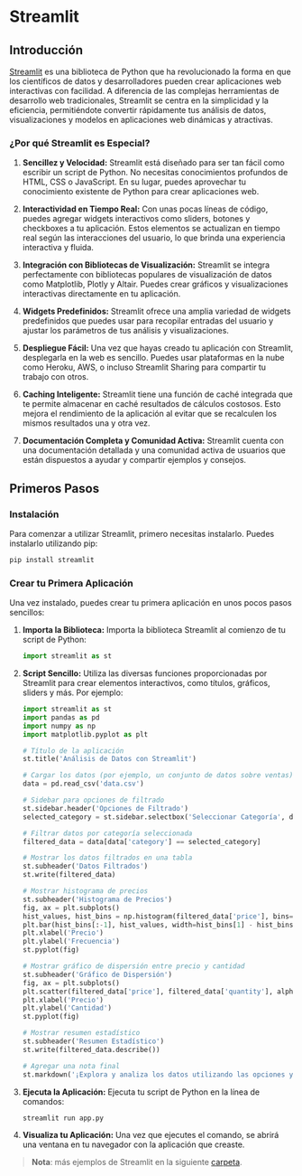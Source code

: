 # Streamlit

## Introducción 

[Streamlit](https://streamlit.io/)  es una biblioteca de Python que ha revolucionado la forma en que los científicos de datos y desarrolladores pueden crear aplicaciones web interactivas con facilidad. A diferencia de las complejas herramientas de desarrollo web tradicionales, Streamlit se centra en la simplicidad y la eficiencia, permitiéndote convertir rápidamente tus análisis de datos, visualizaciones y modelos en aplicaciones web dinámicas y atractivas.

### ¿Por qué Streamlit es Especial?

1. **Sencillez y Velocidad:** Streamlit está diseñado para ser tan fácil como escribir un script de Python. No necesitas conocimientos profundos de HTML, CSS o JavaScript. En su lugar, puedes aprovechar tu conocimiento existente de Python para crear aplicaciones web.

2. **Interactividad en Tiempo Real:** Con unas pocas líneas de código, puedes agregar widgets interactivos como sliders, botones y checkboxes a tu aplicación. Estos elementos se actualizan en tiempo real según las interacciones del usuario, lo que brinda una experiencia interactiva y fluida.

3. **Integración con Bibliotecas de Visualización:** Streamlit se integra perfectamente con bibliotecas populares de visualización de datos como Matplotlib, Plotly y Altair. Puedes crear gráficos y visualizaciones interactivas directamente en tu aplicación.

4. **Widgets Predefinidos:** Streamlit ofrece una amplia variedad de widgets predefinidos que puedes usar para recopilar entradas del usuario y ajustar los parámetros de tus análisis y visualizaciones.

5. **Despliegue Fácil:** Una vez que hayas creado tu aplicación con Streamlit, desplegarla en la web es sencillo. Puedes usar plataformas en la nube como Heroku, AWS, o incluso Streamlit Sharing para compartir tu trabajo con otros.

6. **Caching Inteligente:** Streamlit tiene una función de caché integrada que te permite almacenar en caché resultados de cálculos costosos. Esto mejora el rendimiento de la aplicación al evitar que se recalculen los mismos resultados una y otra vez.

7. **Documentación Completa y Comunidad Activa:** Streamlit cuenta con una documentación detallada y una comunidad activa de usuarios que están dispuestos a ayudar y compartir ejemplos y consejos.


## Primeros Pasos

### Instalación

Para comenzar a utilizar Streamlit, primero necesitas instalarlo. Puedes instalarlo utilizando pip:

```bash
pip install streamlit
```

### Crear tu Primera Aplicación

Una vez instalado, puedes crear tu primera aplicación en unos pocos pasos sencillos:

1. **Importa la Biblioteca:**
   Importa la biblioteca Streamlit al comienzo de tu script de Python:

   ```python
   import streamlit as st
   ```

2. **Script Sencillo:**
   Utiliza las diversas funciones proporcionadas por Streamlit para crear elementos interactivos, como títulos, gráficos, sliders y más. Por ejemplo:

   ```python
   import streamlit as st
   import pandas as pd
   import numpy as np
   import matplotlib.pyplot as plt

   # Título de la aplicación
   st.title('Análisis de Datos con Streamlit')

   # Cargar los datos (por ejemplo, un conjunto de datos sobre ventas)
   data = pd.read_csv('data.csv')

   # Sidebar para opciones de filtrado
   st.sidebar.header('Opciones de Filtrado')
   selected_category = st.sidebar.selectbox('Seleccionar Categoría', data['category'].unique())

   # Filtrar datos por categoría seleccionada
   filtered_data = data[data['category'] == selected_category]

   # Mostrar los datos filtrados en una tabla
   st.subheader('Datos Filtrados')
   st.write(filtered_data)

   # Mostrar histograma de precios
   st.subheader('Histograma de Precios')
   fig, ax = plt.subplots()
   hist_values, hist_bins = np.histogram(filtered_data['price'], bins=20)
   plt.bar(hist_bins[:-1], hist_values, width=hist_bins[1] - hist_bins[0], color='blue', alpha=0.7)
   plt.xlabel('Precio')
   plt.ylabel('Frecuencia')
   st.pyplot(fig)

   # Mostrar gráfico de dispersión entre precio y cantidad
   st.subheader('Gráfico de Dispersión')
   fig, ax = plt.subplots()
   plt.scatter(filtered_data['price'], filtered_data['quantity'], alpha=0.5, color='green')
   plt.xlabel('Precio')
   plt.ylabel('Cantidad')
   st.pyplot(fig)

   # Mostrar resumen estadístico
   st.subheader('Resumen Estadístico')
   st.write(filtered_data.describe())

   # Agregar una nota final
   st.markdown('¡Explora y analiza los datos utilizando las opciones y gráficos anteriores!')
   ```

3. **Ejecuta la Aplicación:**
   Ejecuta tu script de Python en la línea de comandos:

   ```bash
   streamlit run app.py
   ```

4. **Visualiza tu Aplicación:**
   Una vez que ejecutes el comando, se abrirá una ventana en tu navegador con la aplicación que creaste.


> **Nota**: más ejemplos de Streamlit en la siguiente [carpeta](examples).